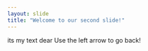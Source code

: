 ```yaml
---
layout: slide
title: "Welcome to our second slide!"
---
```

its my text dear
Use the left arrow to go back!
